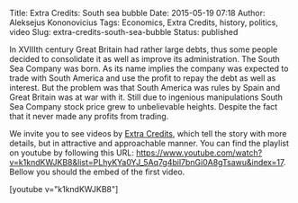 Title: Extra Credits: South sea bubble
Date: 2015-05-19 07:18
Author: Aleksejus Kononovicius
Tags: Economics, Extra Credits, history, politics, video
Slug: extra-credits-south-sea-bubble
Status: published

In XVIIIth century
Great Britain had rather large debts, thus some people decided to
consolidate it as well as improve its administration. The South Sea
Company was born. As its name implies the company was expected to trade
with South America and use the profit to repay the debt as well as
interest. But the problem was that South America was rules by Spain and
Great Britain was at war with it. Still due to ingenious manipulations
South Sea Company stock price grew to unbelievable heights. Despite the
fact that it never made any profits from trading.

We invite you to see videos by [Extra
Credits](https://www.youtube.com/channel/UCCODtTcd5M1JavPCOr_Uydg),
which tell the story with more details, but in attractive and
approachable manner. You can find the playlist on youtube by following
this URL:
<https://www.youtube.com/watch?v=k1kndKWJKB8&list=PLhyKYa0YJ_5Aq7g4bil7bnGi0A8gTsawu&index=17>.
Bellow you should the embed of the first video.

[youtube v="k1kndKWJKB8"]
